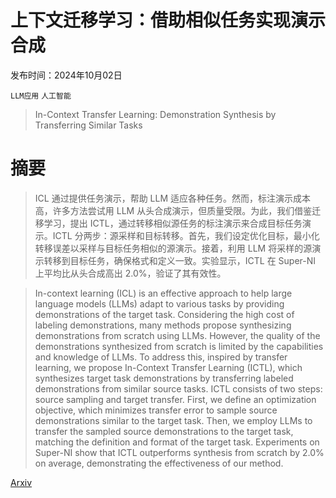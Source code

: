 # 上下文迁移学习：借助相似任务实现演示合成

发布时间：2024年10月02日

`LLM应用` `人工智能`

> In-Context Transfer Learning: Demonstration Synthesis by Transferring Similar Tasks

# 摘要

> ICL 通过提供任务演示，帮助 LLM 适应各种任务。然而，标注演示成本高，许多方法尝试用 LLM 从头合成演示，但质量受限。为此，我们借鉴迁移学习，提出 ICTL，通过转移相似源任务的标注演示来合成目标任务演示。ICTL 分两步：源采样和目标转移。首先，我们设定优化目标，最小化转移误差以采样与目标任务相似的源演示。接着，利用 LLM 将采样的源演示转移到目标任务，确保格式和定义一致。实验显示，ICTL 在 Super-NI 上平均比从头合成高出 2.0%，验证了其有效性。

> In-context learning (ICL) is an effective approach to help large language models (LLMs) adapt to various tasks by providing demonstrations of the target task. Considering the high cost of labeling demonstrations, many methods propose synthesizing demonstrations from scratch using LLMs. However, the quality of the demonstrations synthesized from scratch is limited by the capabilities and knowledge of LLMs. To address this, inspired by transfer learning, we propose In-Context Transfer Learning (ICTL), which synthesizes target task demonstrations by transferring labeled demonstrations from similar source tasks. ICTL consists of two steps: source sampling and target transfer. First, we define an optimization objective, which minimizes transfer error to sample source demonstrations similar to the target task. Then, we employ LLMs to transfer the sampled source demonstrations to the target task, matching the definition and format of the target task. Experiments on Super-NI show that ICTL outperforms synthesis from scratch by 2.0% on average, demonstrating the effectiveness of our method.

[Arxiv](https://arxiv.org/abs/2410.01548)